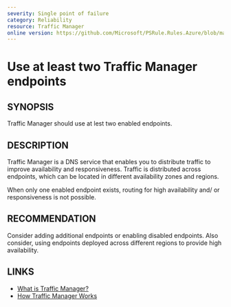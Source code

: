 ```yaml
---
severity: Single point of failure
category: Reliability
resource: Traffic Manager
online version: https://github.com/Microsoft/PSRule.Rules.Azure/blob/main/docs/rules/en/Azure.TrafficManager.Endpoints.md
---
```


# Use at least two Traffic Manager endpoints

## SYNOPSIS

Traffic Manager should use at lest two enabled endpoints.

## DESCRIPTION

Traffic Manager is a DNS service that enables you to distribute traffic to improve availability and responsiveness.
Traffic is distributed across endpoints, which can be located in different availability zones and regions.

When only one enabled endpoint exists, routing for high availability and/ or responsiveness is not possible.

## RECOMMENDATION

Consider adding additional endpoints or enabling disabled endpoints.
Also consider, using endpoints deployed across different regions to provide high availability.

## LINKS

- [What is Traffic Manager?](https://docs.microsoft.com/en-us/azure/traffic-manager/traffic-manager-overview)
- [How Traffic Manager Works](https://docs.microsoft.com/en-us/azure/traffic-manager/traffic-manager-how-it-works)
